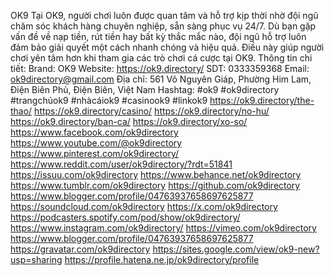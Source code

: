OK9
Tại OK9, người chơi luôn được quan tâm và hỗ trợ kịp thời nhờ đội ngũ chăm sóc khách hàng chuyên nghiệp, sẵn sàng phục vụ 24/7. Dù bạn gặp vấn đề về nạp tiền, rút tiền hay bất kỳ thắc mắc nào, đội ngũ hỗ trợ luôn đảm bảo giải quyết một cách nhanh chóng và hiệu quả. Điều này giúp người chơi yên tâm hơn khi tham gia các trò chơi cá cược tại OK9.
Thông tin chi tiết: 
Brand: OK9 
Website: https://ok9.directory/ 
SDT: 0333359368 
Email: ok9directory@gmail.com 
Địa chỉ: 561 Võ Nguyên Giáp, Phường Him Lam, Điện Biên Phủ, Điện Biên, Việt Nam 
Hashtag: #ok9 #ok9directory #trangchủok9 #nhàcáiok9 #casinook9 #linkok9 
https://ok9.directory/the-thao/ 
https://ok9.directory/casino/ 
https://ok9.directory/no-hu/ 
https://ok9.directory/ban-ca/ 
https://ok9.directory/xo-so/
https://www.facebook.com/ok9directory
https://www.youtube.com/@ok9directory
https://www.pinterest.com/ok9directory/
https://www.reddit.com/user/ok9directory/?rdt=51841
https://issuu.com/ok9directory
https://www.behance.net/ok9directory
https://www.tumblr.com/ok9directory
https://github.com/ok9directory
https://www.blogger.com/profile/04763937658697625877
https://soundcloud.com/ok9directory
https://x.com/ok9directory
https://podcasters.spotify.com/pod/show/ok9directory/
https://www.instagram.com/ok9directory/
https://vimeo.com/ok9directory
https://www.blogger.com/profile/04763937658697625877
https://gravatar.com/ok9directory
https://sites.google.com/view/ok9-new?usp=sharing
https://profile.hatena.ne.jp/ok9directory/profile